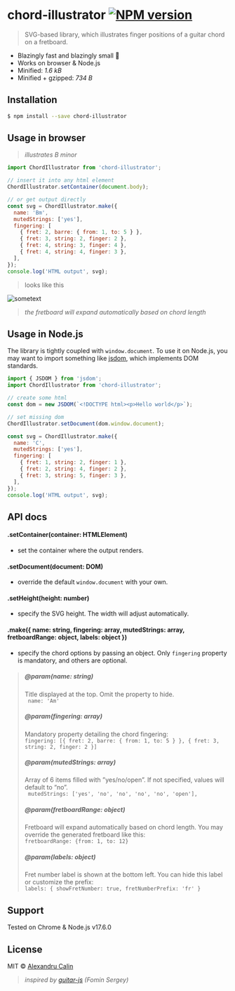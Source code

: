 # chord-illustrator [![NPM version][npm-image]][npm-url]

> SVG-based library, which illustrates finger positions of a guitar chord on a fretboard.

- Blazingly fast and blazingly small 🚀
- Works on browser &amp; Node.js
- Minified: _1.6 kB_
- Minified + gzipped: _734 B_

## Installation

```sh
$ npm install --save chord-illustrator
```

## Usage in browser

> _illustrates B minor_

```js
import ChordIllustrator from 'chord-illustrator';

// insert it into any html element
ChordIllustrator.setContainer(document.body);

// or get output directly
const svg = ChordIllustrator.make({
  name: 'Bm',
  mutedStrings: ['yes'],
  fingering: [
    { fret: 2, barre: { from: 1, to: 5 } },
    { fret: 3, string: 2, finger: 2 },
    { fret: 4, string: 3, finger: 4 },
    { fret: 4, string: 4, finger: 3 },
  ],
});
console.log('HTML output', svg);
```

> looks like this

![sometext](https://i.ibb.co/pzGZ1Db/Screen-Shot-2019-01-29-at-15-00-58.png)

> _the fretboard will expand automatically based on chord length_

## Usage in Node.js

The library is tightly coupled with `window.document`. To use it on Node.js, you may want to import something like [jsdom](https://github.com/jsdom/jsdom), which implements DOM standards.

```js
import { JSDOM } from 'jsdom';
import ChordIllustrator from 'chord-illustrator';

// create some html
const dom = new JSDOM(`<!DOCTYPE html><p>Hello world</p>`);

// set missing dom
ChordIllustrator.setDocument(dom.window.document);

const svg = ChordIllustrator.make({
  name: 'C',
  mutedStrings: ['yes'],
  fingering: [
    { fret: 1, string: 2, finger: 1 },
    { fret: 2, string: 4, finger: 2 },
    { fret: 3, string: 5, finger: 3 },
  ],
});
console.log('HTML output', svg);
```

## API docs

#### .setContainer(container: HTMLElement)

- set the container where the output renders.

#### .setDocument(document: DOM)

- override the default `window.document` with your own.

#### .setHeight(height: number)

- specify the SVG height. The width will adjust automatically.

#### .make({ name: string, fingering: array, mutedStrings: array, fretboardRange: object, labels: object })

- specify the chord options by passing an object. Only `fingering` property is mandatory, and others are optional.

> ##### @param(name: string)
>
> Title displayed at the top. Omit the property to hide. \
> ` name: 'Am'`
>
> ##### @param(fingering: array)
>
> Mandatory property detailing the chord fingering: \
> `fingering: [{ fret: 2, barre: { from: 1, to: 5 } }, { fret: 3, string: 2, finger: 2 }]`
>
> ##### @param(mutedStrings: array)
>
> Array of 6 items filled with ”yes/no/open”. If not specified, values will default to “no”. \
> ` mutedStrings: ['yes', 'no', 'no', 'no', 'no', 'open'],`
>
> ##### @param(fretboardRange: object)
>
> Fretboard will expand automatically based on chord length. You may override the generated fretboard like this: \
> `fretboardRange: {from: 1, to: 12}`
>
> ##### @param(labels: object)
>
> Fret number label is shown at the bottom left. You can hide this label or customize the prefix: \
> `labels: { showFretNumber: true, fretNumberPrefix: 'fr' }`

## Support

Tested on Chrome &amp; Node.js v17.6.0

## License

MIT © [Alexandru Calin](https://getpericles.com/)

> _inspired by [guitar-js](https://www.npmjs.com/package/guitar-js) (Fomin Sergey)_

[npm-image]: https://badge.fury.io/js/chord-illustrator.svg
[npm-url]: https://npmjs.org/package/chord-illustrator
